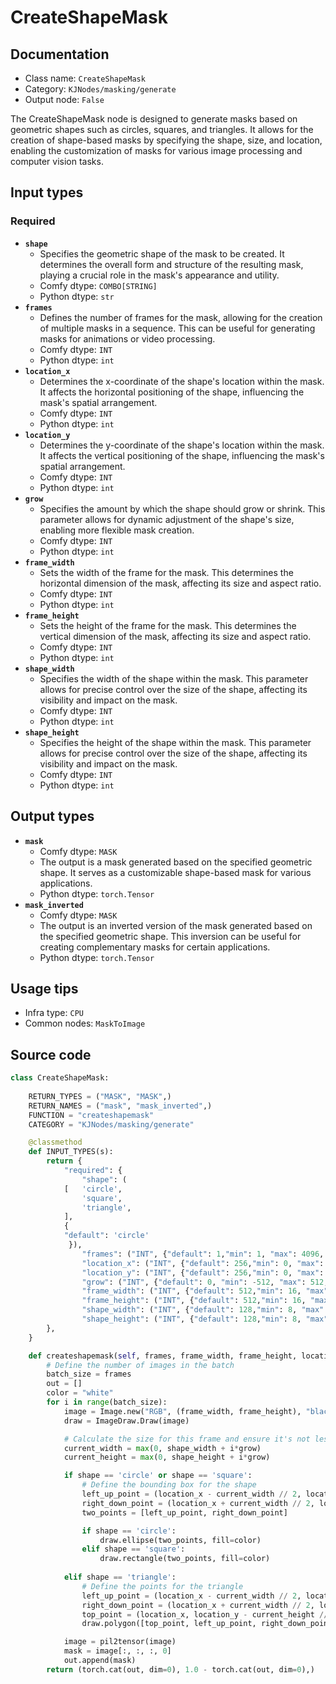 # CreateShapeMask
## Documentation
- Class name: `CreateShapeMask`
- Category: `KJNodes/masking/generate`
- Output node: `False`

The CreateShapeMask node is designed to generate masks based on geometric shapes such as circles, squares, and triangles. It allows for the creation of shape-based masks by specifying the shape, size, and location, enabling the customization of masks for various image processing and computer vision tasks.
## Input types
### Required
- **`shape`**
    - Specifies the geometric shape of the mask to be created. It determines the overall form and structure of the resulting mask, playing a crucial role in the mask's appearance and utility.
    - Comfy dtype: `COMBO[STRING]`
    - Python dtype: `str`
- **`frames`**
    - Defines the number of frames for the mask, allowing for the creation of multiple masks in a sequence. This can be useful for generating masks for animations or video processing.
    - Comfy dtype: `INT`
    - Python dtype: `int`
- **`location_x`**
    - Determines the x-coordinate of the shape's location within the mask. It affects the horizontal positioning of the shape, influencing the mask's spatial arrangement.
    - Comfy dtype: `INT`
    - Python dtype: `int`
- **`location_y`**
    - Determines the y-coordinate of the shape's location within the mask. It affects the vertical positioning of the shape, influencing the mask's spatial arrangement.
    - Comfy dtype: `INT`
    - Python dtype: `int`
- **`grow`**
    - Specifies the amount by which the shape should grow or shrink. This parameter allows for dynamic adjustment of the shape's size, enabling more flexible mask creation.
    - Comfy dtype: `INT`
    - Python dtype: `int`
- **`frame_width`**
    - Sets the width of the frame for the mask. This determines the horizontal dimension of the mask, affecting its size and aspect ratio.
    - Comfy dtype: `INT`
    - Python dtype: `int`
- **`frame_height`**
    - Sets the height of the frame for the mask. This determines the vertical dimension of the mask, affecting its size and aspect ratio.
    - Comfy dtype: `INT`
    - Python dtype: `int`
- **`shape_width`**
    - Specifies the width of the shape within the mask. This parameter allows for precise control over the size of the shape, affecting its visibility and impact on the mask.
    - Comfy dtype: `INT`
    - Python dtype: `int`
- **`shape_height`**
    - Specifies the height of the shape within the mask. This parameter allows for precise control over the size of the shape, affecting its visibility and impact on the mask.
    - Comfy dtype: `INT`
    - Python dtype: `int`
## Output types
- **`mask`**
    - Comfy dtype: `MASK`
    - The output is a mask generated based on the specified geometric shape. It serves as a customizable shape-based mask for various applications.
    - Python dtype: `torch.Tensor`
- **`mask_inverted`**
    - Comfy dtype: `MASK`
    - The output is an inverted version of the mask generated based on the specified geometric shape. This inversion can be useful for creating complementary masks for certain applications.
    - Python dtype: `torch.Tensor`
## Usage tips
- Infra type: `CPU`
- Common nodes: `MaskToImage`


## Source code
```python
class CreateShapeMask:
    
    RETURN_TYPES = ("MASK", "MASK",)
    RETURN_NAMES = ("mask", "mask_inverted",)
    FUNCTION = "createshapemask"
    CATEGORY = "KJNodes/masking/generate"

    @classmethod
    def INPUT_TYPES(s):
        return {
            "required": {
                "shape": (
            [   'circle',
                'square',
                'triangle',
            ],
            {
            "default": 'circle'
             }),
                "frames": ("INT", {"default": 1,"min": 1, "max": 4096, "step": 1}),
                "location_x": ("INT", {"default": 256,"min": 0, "max": 4096, "step": 1}),
                "location_y": ("INT", {"default": 256,"min": 0, "max": 4096, "step": 1}),
                "grow": ("INT", {"default": 0, "min": -512, "max": 512, "step": 1}),
                "frame_width": ("INT", {"default": 512,"min": 16, "max": 4096, "step": 1}),
                "frame_height": ("INT", {"default": 512,"min": 16, "max": 4096, "step": 1}),
                "shape_width": ("INT", {"default": 128,"min": 8, "max": 4096, "step": 1}),
                "shape_height": ("INT", {"default": 128,"min": 8, "max": 4096, "step": 1}),
        },
    } 

    def createshapemask(self, frames, frame_width, frame_height, location_x, location_y, shape_width, shape_height, grow, shape):
        # Define the number of images in the batch
        batch_size = frames
        out = []
        color = "white"
        for i in range(batch_size):
            image = Image.new("RGB", (frame_width, frame_height), "black")
            draw = ImageDraw.Draw(image)

            # Calculate the size for this frame and ensure it's not less than 0
            current_width = max(0, shape_width + i*grow)
            current_height = max(0, shape_height + i*grow)

            if shape == 'circle' or shape == 'square':
                # Define the bounding box for the shape
                left_up_point = (location_x - current_width // 2, location_y - current_height // 2)
                right_down_point = (location_x + current_width // 2, location_y + current_height // 2)
                two_points = [left_up_point, right_down_point]

                if shape == 'circle':
                    draw.ellipse(two_points, fill=color)
                elif shape == 'square':
                    draw.rectangle(two_points, fill=color)
                    
            elif shape == 'triangle':
                # Define the points for the triangle
                left_up_point = (location_x - current_width // 2, location_y + current_height // 2) # bottom left
                right_down_point = (location_x + current_width // 2, location_y + current_height // 2) # bottom right
                top_point = (location_x, location_y - current_height // 2) # top point
                draw.polygon([top_point, left_up_point, right_down_point], fill=color)

            image = pil2tensor(image)
            mask = image[:, :, :, 0]
            out.append(mask)
        return (torch.cat(out, dim=0), 1.0 - torch.cat(out, dim=0),)

```
